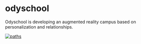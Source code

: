 # odyschool
Odyschool is developing an augmented reality campus based on personalization and relationships.

[![paths](https://img.shields.io/badge/software%20engineering-apply-brightgreen.svg)](https://github.com/corentinvl/odyschool/blob/master/README.md)


